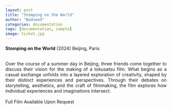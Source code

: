 ```yaml
---
layout: post
title: "Stomping on the World"
author: "Badseed"
categories: documentation
tags: [documentation, sample]
image: ticket.jpg
---
```

**Stomping on the World** (2024) Beijing, Paris

<div align="justify">


 <br /> 
Over the course of a summer day in Beijing, three friends come together to discuss their vision for the making of a tokusatsu film. What begins as a casual exchange unfolds into a layered exploration of creativity, shaped by their distinct experiences and perspectives. Through their debates on storytelling, aesthetics, and the craft of filmmaking, the film explores how individual experiences and imaginations intersect.  <br /> 
 <br /> 

</div>
Full Film Available Upon Request
